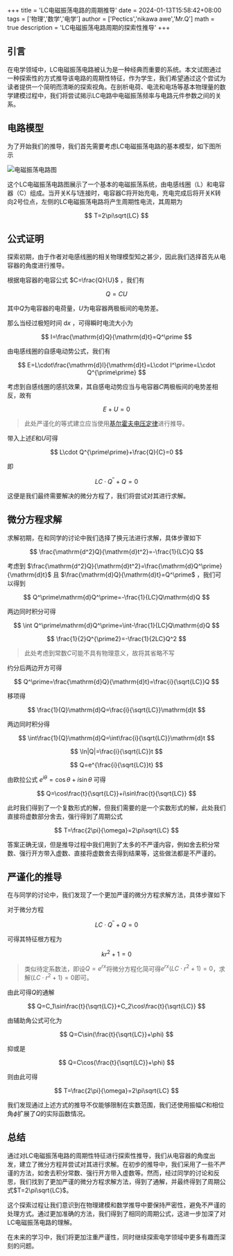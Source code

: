 +++
title = 'LC电磁振荡电路的周期推导'
date = 2024-01-13T15:58:42+08:00
tags = ['物理','数学','电学']
author = ['Pectics','nikawa awe','Mr.Q']
math = true
description = 'LC电磁振荡电路周期的探索性推导'
+++

## 引言

在电学领域中，LC电磁振荡电路被认为是一种经典而重要的系统。本文试图通过一种探索性的方式推导该电路的周期性特征，作为学生，我们希望通过这个尝试为读者提供一个简明而清晰的探索视角。在剖析电荷、电流和电场等基本物理量的数学建模过程中，我们将尝试揭示LC电路中电磁振荡频率与电路元件参数之间的关系。

## 电路模型

为了开始我们的推导，我们首先需要考虑LC电磁振荡电路的基本模型，如下图所示

![电磁振荡电路图](/20240113/1.png)

这个LC电磁振荡电路图展示了一个基本的电磁振荡系统，由电感线圈（L）和电容器（C）组成。当开关K与1连接时，电容器C将开始充电，充电完成后将开关K转向2号位点，左侧的LC电磁振荡电路将产生周期性电流，其周期为

$$ T=2\pi\sqrt{LC} $$

## 公式证明

探索初期，由于作者对电感线圈的相关物理模型知之甚少，因此我们选择首先从电容器的角度进行推导。

根据电容器的电容公式
$C=\frac{Q}{U}$
，我们有

$$ Q=CU $$

其中$Q$为电容器的电荷量，$U$为电容器两极板间的电势差。

那么当经过极短时间
$\mathrm{d}x$
，可得瞬时电流大小为

$$ I=\frac{\mathrm{d}Q}{\mathrm{d}t}=Q^\prime $$

由电感线圈的自感电动势公式，我们有

$$ E=L\cdot\frac{\mathrm{d}I}{\mathrm{d}t}=L\cdot I^\prime=L\cdot Q^{\prime\prime} $$

考虑到自感线圈的感抗效果，其自感电动势应当与电容器$C$两极板间的电势差相反，故有

$$ E+U=0 $$

> 此处严谨化的等式建立应当使用[基尔霍夫电压定律](https://zh.wikipedia.org/zh-cn/%E5%9F%BA%E7%88%BE%E9%9C%8D%E5%A4%AB%E9%9B%BB%E8%B7%AF%E5%AE%9A%E5%BE%8B)进行推导。

带入上述$E$和$U$可得

$$ L\cdot Q^{\prime\prime}+\frac{Q}{C}=0 $$

即

$$ LC\cdot Q^{\prime\prime}+Q=0 $$

这便是我们最终需要解决的微分方程了，我们将尝试对其进行求解。

## 微分方程求解

求解初期，在和同学的讨论中我们选择了换元法进行求解，具体步骤如下

$$ \frac{\mathrm{d^2}Q}{\mathrm{d}t^2}=-\frac{1}{LC}Q $$

考虑到
$\frac{\mathrm{d^2}Q}{\mathrm{d}t^2}=\frac{\mathrm{d}Q^\prime}{\mathrm{d}t}$
且
$\frac{\mathrm{d}Q}{\mathrm{d}t}=Q^\prime$
，我们可以得到

$$ Q^\prime\mathrm{d}Q^\prime=-\frac{1}{LC}Q\mathrm{d}Q $$

两边同时积分可得

$$ \int Q^\prime\mathrm{d}Q^\prime=\int-\frac{1}{LC}Q\mathrm{d}Q $$

$$ \frac{1}{2}Q^{\prime2}=-\frac{1}{2LC}Q^2 $$

> 此处考虑到常数$C$可能不具有物理意义，故将其省略不写

约分后两边开方可得

$$ Q^\prime=\frac{\mathrm{d}Q}{\mathrm{d}t}=\frac{i}{\sqrt{LC}}Q $$

移项得

$$ \frac{1}{Q}\mathrm{d}Q=\frac{i}{\sqrt{LC}}\mathrm{d}t $$

两边同时积分得

$$ \int\frac{1}{Q}\mathrm{d}Q=\int\frac{i}{\sqrt{LC}}\mathrm{d}t $$

$$ \ln|Q|=\frac{i}{\sqrt{LC}}t $$

$$ Q=e^{\frac{i}{\sqrt{LC}}t} $$

由欧拉公式
$e^{i\theta}=\cos\theta+i\sin\theta$
可得

$$ Q=\cos\frac{t}{\sqrt{LC}}+i\sin\frac{t}{\sqrt{LC}} $$

此时我们得到了一个复数形式的解，但我们需要的是一个实数形式的解，此处我们直接将虚数部分舍去，强行得到了周期公式

$$ T=\frac{2\pi}{\omega}=2\pi\sqrt{LC} $$

答案正确无误，但是推导过程中我们用到了太多的不严谨内容，例如舍去积分常数、强行开方带入虚数、直接将虚数舍去得到结果等，这些做法都是不严谨的。

## 严谨化的推导

在与同学的讨论中，我们发现了一个更加严谨的微分方程求解方法，具体步骤如下

对于微分方程

$$ LC\cdot Q^{\prime\prime}+Q=0 $$

可得其特征根方程为

$$ kr^2+1=0 $$

> 类似待定系数法，即设$Q=e^{rx}$将微分方程化简可得$e^{rx}(LC\cdot r^2+1)=0$，求解$(LC\cdot r^2+1)=0$即可。

由此可得$Q$的通解

$$ Q=C_1\sin\frac{t}{\sqrt{LC}}+C_2\cos\frac{t}{\sqrt{LC}} $$

由辅助角公式可化为

$$ Q=C\sin(\frac{t}{\sqrt{LC}}+\phi) $$

抑或是

$$ Q=C\cos(\frac{t}{\sqrt{LC}}+\phi) $$

则由此可得

$$ T=\frac{2\pi}{\omega}=2\pi\sqrt{LC} $$

我们发现通过上述方式的推导不仅能够限制在实数范围，我们还使用振幅$C$和相位角$\phi$扩展了$Q$的实际函数情况。

## 总结

通过对LC电磁振荡电路的周期性特征进行探索性推导，我们从电容器的角度出发，建立了微分方程并尝试对其进行求解。在初步的推导中，我们采用了一些不严谨的方法，如舍去积分常数、强行开方带入虚数等。然而，经过同学的讨论和反思，我们找到了更加严谨的微分方程求解方法，得到了通解，并最终得到了周期公式$T=2\pi\sqrt{LC}$。

这个探索过程让我们意识到在物理建模和数学推导中要保持严密性，避免不严谨的处理方式。通过更加准确的方法，我们得到了相同的周期公式，这进一步加深了对LC电磁振荡电路的理解。

在未来的学习中，我们将更加注重严谨性，同时继续探索电学领域中更多有趣而深刻的问题。

[1]: 基尔霍夫电压定律